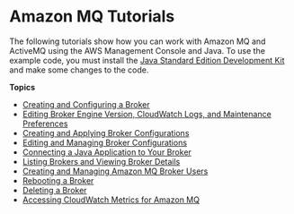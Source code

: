 # Amazon MQ Tutorials<a name="amazon-mq-tutorials"></a>

The following tutorials show how you can work with Amazon MQ and ActiveMQ using the AWS Management Console and Java\. To use the example code, you must install the [Java Standard Edition Development Kit](https://www.oracle.com/technetwork/java/javase/downloads/index.html) and make some changes to the code\.

**Topics**
+ [Creating and Configuring a Broker](amazon-mq-creating-configuring-broker.md)
+ [Editing Broker Engine Version, CloudWatch Logs, and Maintenance Preferences](amazon-mq-editing-broker-preferences.md)
+ [Creating and Applying Broker Configurations](amazon-mq-creating-applying-configurations.md)
+ [Editing and Managing Broker Configurations](amazon-mq-editing-managing-configurations.md)
+ [Connecting a Java Application to Your Broker](amazon-mq-connecting-application.md)
+ [Listing Brokers and Viewing Broker Details](amazon-mq-listing-brokers.md)
+ [Creating and Managing Amazon MQ Broker Users](amazon-mq-listing-managing-users.md)
+ [Rebooting a Broker](amazon-mq-rebooting-broker.md)
+ [Deleting a Broker](amazon-mq-deleting-broker.md)
+ [Accessing CloudWatch Metrics for Amazon MQ](amazon-mq-accessing-metrics.md)